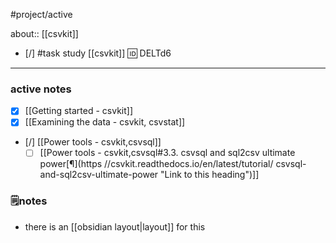 #project/active 

about:: [[csvkit]]
- [/] #task study [[csvkit]] 🆔 DELTd6
___
### active notes
- [x] [[Getting started - csvkit]]
- [x] [[Examining the data - csvkit, csvstat]]
- [/] [[Power tools - csvkit,csvsql]]
	- [ ] [[Power tools - csvkit,csvsql#3.3. csvsql and sql2csv ultimate power[¶](https //csvkit.readthedocs.io/en/latest/tutorial/ csvsql-and-sql2csv-ultimate-power "Link to this heading")]]
### 🗒notes
- there is an [[obsidian layout|layout]] for this
